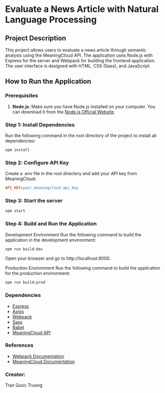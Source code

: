 # Evaluate a News Article with Natural Language Processing

## Project Description

This project allows users to evaluate a news article through semantic analysis using the MeaningCloud API. The application uses Node.js with Express for the server and Webpack for building the frontend application. The user interface is designed with HTML, CSS (Sass), and JavaScript.

## How to Run the Application

### Prerequisites

1. **Node.js**: Make sure you have Node.js installed on your computer. You can download it from the [Node.js Official Website](https://nodejs.org/).

### Step 1: Install Dependencies

Run the following command in the root directory of the project to install all dependencies:

```bash
npm install
```

### Step 2: Configure API Key
Create a .env file in the root directory and add your API key from MeaningCloud:
```makefile
API_KEY=your_meaningcloud_api_key
```

### Step 3: Start the server
```bash
npm start
```

### Step 4: Build and Run the Application
Development Environment
Run the following command to build the application in the development environment:

```bash
npm run build:dev
```
Open your browser and go to http://localhost:9000.

Production Environment
Run the following command to build the application for the production environment:

```bash
npm run build:prod
```


### Dependencies

- [Express](https://expressjs.com/)
- [Axios](https://axios-http.com/)
- [Webpack](https://webpack.js.org/)
- [Sass](https://sass-lang.com/)
- [Babel](https://babeljs.io/)
- [MeaningCloud API](https://www.meaningcloud.com/developer)

### References

- [Webpack Documentation](https://webpack.js.org/concepts/)
- [MeaningCloud Documentation](https://www.meaningcloud.com/developer/documentation)

### Creator:
Tran Quoc Truong

